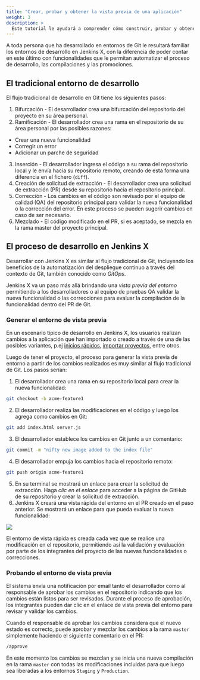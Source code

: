 ```yaml
---
title: "Crear, probar y obtener la vista previa de una aplicación"
weight: 3
description: >
  Este tutorial le ayudará a comprender cómo construir, probar y obtener una vista previa de su aplicación en varios **entornos** integrados en Jenkins X
---
```


A toda persona que ha desarrollado en entornos de Git le resultará familiar los entornos de desarrollo en Jenkins X, con la diferencia de poder contar en este último con funcionalidades que le permitan automatizar el proceso de desarrollo, las compilaciones y las promociones.

## El tradicional entorno de desarrollo

El flujo tradicional de desarrollo en Git tiene los siguientes pasos:

1. Bifurcación - El desarrollador crea una bifurcación del repositorio del proyecto en su área personal.
2. Ramificación - El desarrollador crea una rama en el repositorio de su área personal por las posibles razones:
  - Crear una nueva funcionalidad
  - Corregir un error
  - Adicionar un parche de seguridad
3. Inserción - El desarrollador ingresa el código a su rama del repositorio local y le envía hacia su repositorio remoto, creando de esta forma una diferencia en el fichero (`diff`).
4. Creación de solicitud de extracción - El desarrollador crea una solicitud de extracción (PR) desde su repositorio hacia el repositorio principal.
5. Corrección - Los cambios en el código son revisado por el equipo de calidad (QA) del repositorio principal para validar la nueva funcionalidad o la corrección del error. En este proceso se pueden sugerir cambios en caso de ser necesario.
6. Mezclado - El código modificado en el PR, si es aceptado, se mezcla en la rama master del proyecto principal.

## El proceso de desarrollo en Jenkins X

Desarrollar con Jenkins X es similar al flujo tradicional de Git, incluyendo los beneficios de la automatización del despliegue continuo a través del contexto de Git, también conocido como *GitOps*.

Jenkins X va un paso más allá brindando una *vista previa del entorno* permitiendo a los desarrolladores o al equipo de pruebas QA validar la nueva funcionalidad o las correcciones para evaluar la compilación de la funcionalidad dentro del PR de Git.

### Generar el entorno de vista previa

En un escenario típico de desarrollo en Jenkins X, los usuarios realizan cambios a la aplicación que han importado o creado a través de una de las posibles variantes, p.ej [inicios rápidos](/es/docs/getting-started/first-project/create-quickstart/), [importar proyectos](/es/docs/using-jx/creating/import/), entre otros.

Luego de tener el proyecto, el proceso para generar la vista previa de entorno a partir de los cambios realizados es muy similar al flujo tradicional de Git. Los pasos serían:

1. El desarrollador crea una rama en su repositorio local para crear la nueva funcionalidad:
```sh
git checkout -b acme-feature1
```
2. El desarrollador realiza las modificaciones en el código y luego los agrega como cambios en Git:
```sh
git add index.html server.js
```
3. El desarrollador establece los cambios en Git junto a un comentario:
```sh
git commit -m "nifty new image added to the index file"
```
4. El desarrollador empuja los cambios hacia el repositorio remoto:
```sh
git push origin acme-feature1
```
5. En su terminal se mostrará un enlace para crear la solicitud de extracción. Haga *clic en el enlace* para acceder a la página de GitHub de su repositorio y crear la solicitud de extracción.
6. Jenkins X creará una vista rápida del entorno en el PR creado en el paso anterior. Se mostrará un enlace para que pueda evaluar la nueva funcionalidad:

<img src="/images/pr-comment.png" class="img-thumbnail">

El entorno de vista rápida es creada cada vez que se realice una modificación en el repositorio, permitiendo así la validación y evaluación por parte de los integrantes del proyecto de las nuevas funcionalidades o correcciones.

### Probando el entorno de vista previa

El sistema envía una notificación por email tanto el desarrollador como al responsable de aprobar los cambios en el repositorio indicando que los cambios están listos para ser revisados. Durante el proceso de aprobación, los integrantes pueden dar clic en el enlace de vista previa del entorno para revisar y validar los cambios.

Cuando el responsable de aprobar los cambios considera que el nuevo estado es correcto, puede aprobar y mezclar los cambios a la rama `master` simplemente haciendo el siguiente comentario en el PR:
```sh
/approve
```
En este momento los cambios se mezclan y se inicia una nueva compilación en la rama `master` con todas las modificaciones incluidas para que luego sea liberadas a los entornos `Staging` y `Production`.